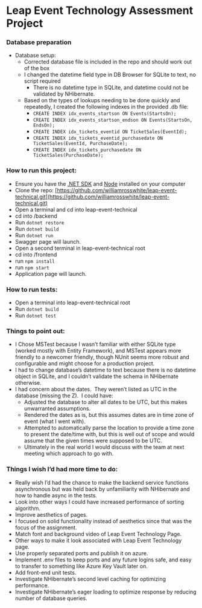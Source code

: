 # Leap Event Technology Assessment Project

### Database preparation
- Database setup:
	- Corrected database file is included in the repo and should work out of the box
	- I changed the datetime field type in DB Browser for SQLite to text, no script required
		- There is no datetime type in SQLite, and datetime could not be validated by NHibernate.
	- Based on the types of lookups needing to be done quickly and repeatedly, I created the following indexes in the provided .db file:
		- ``CREATE INDEX idx_events_startson ON Events(StartsOn);``
		- ``CREATE INDEX idx_events_startson_endson ON Events(StartsOn, EndsOn);``
		- ``CREATE INDEX idx_tickets_eventid ON TicketSales(EventId);``
		- ``CREATE INDEX idx_tickets_eventid_purchasedate ON TicketSales(EventId, PurchaseDate);``
		- ``CREATE INDEX idx_tickets_purchasedate ON TicketSales(PurchaseDate);``

### How to run this project:

- Ensure you have the [.NET SDK](https://dotnet.microsoft.com/en-us/download) and [Node](https://nodejs.org/en/download) installed on your computer
- Clone the repo: [https://github.com/williamrosswhite/leap-event-technical.git](https://github.com/williamrosswhite/leap-event-technical.git)
- Open a terminal and cd into leap-event-technical 
- cd into /backend
- Run ``dotnet restore``
- Run ``dotnet build``
- Run ``dotnet run``
- Swagger page will launch.
- Open a second terminal in leap-event-technical root
- cd into /frontend
- run ``npm install``
- run ``npm start``
- Application page will launch.

### How to run tests:
- Open a terminal into leap-event-technical root
- Run ``dotnet build``
- Run ``dotnet test``

### Things to point out:
- I Chose MSTest because I wasn’t familiar with either SQLite type (worked mostly with Entity Framework), and MSTest appears more friendly to a newcomer friendly, though NUnit seems more robust and configurable and might choose for a production project.
- I had to change database’s datetime to text because there is no datetime object in SQLite, and I couldn’t validate the schema in NHibernate otherwise.
- I had concern about the dates.  They weren’t listed as UTC in the database (missing the Z).  I could have:
	- Adjusted the database to alter all dates to be UTC, but this makes unwarranted assumptions.
	- Rendered the dates as is, but this assumes dates are in time zone of event (what I went with).
	- Attempted to automatically parse the location to provide a time zone to present the date/time with, but this is well out of scope and would assume that the given times were supposed to be UTC.
	- Ultimately in the real world I would discuss with the team at next meeting which approach to go with.

### Things I wish I’d had more time to do:
- Really wish I’d had the chance to make the backend service functions asynchronous but was held back by unfamiliarity with NHibernate and how to handle async in the tests.
- Look into other ways I could have increased performance of sorting algorithm.
- Improve aesthetics of pages.
- I focused on solid functionality instead of aesthetics since that was the focus of the assignment.
- Match font and background video of Leap Event Technology Page.
- Other ways to make it look associated with Leap Event Technology page.
- Use properly separated ports and publish it on azure.
- Implement .env files to keep ports and any future logins safe, and easy to transfer to something like Azure Key Vault later on.
- Add front-end unit tests.
- Investigate NHibernate’s second level caching for optimizing performance.
- Investigate NHibernate’s eager loading to optimize response by reducing number of database queries.
